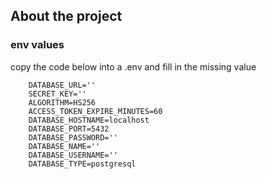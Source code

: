 ## About the project

### env values

copy the code below into a .env and fill in the missing value

        DATABASE_URL=''
        SECRET_KEY=''
        ALGORITHM=HS256
        ACCESS_TOKEN_EXPIRE_MINUTES=60
        DATABASE_HOSTNAME=localhost
        DATABASE_PORT=5432
        DATABASE_PASSWORD=''
        DATABASE_NAME=''
        DATABASE_USERNAME=''
        DATABASE_TYPE=postgresql
